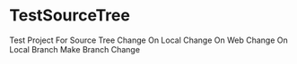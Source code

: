 # TestSourceTree
Test Project For Source Tree
Change On Local
Change On Web
Change On Local Branch
Make Branch Change